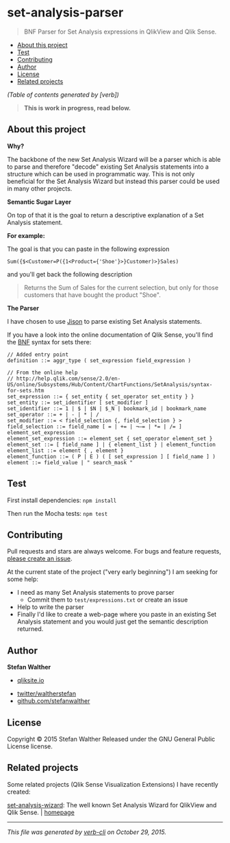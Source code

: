 # set-analysis-parser

> BNF Parser for Set Analysis expressions in QlikView and Qlik Sense.

<!-- toc -->

* [About this project](#about-this-project)
* [Test](#test)
* [Contributing](#contributing)
* [Author](#author)
* [License](#license)
* [Related projects](#related-projects)

_(Table of contents generated by [verb])_

<!-- tocstop -->

> **This is work in progress, read below.**

## About this project

**Why?**

The backbone of the new Set Analysis Wizard will be a parser which is able to parse and therefore "decode" existing Set Analysis statements into a structure which can be used in programmatic way.
This is not only beneficial for the Set Analysis Wizard but instead this parser could be used in many other projects.

**Semantic Sugar Layer**

On top of that it is the goal to return a descriptive explanation of a Set Analysis statement.

**For example:**

The goal is that you can paste in the following expression

```
Sum({$<Customer=P({1<Product={'Shoe'}>}Customer)>}Sales)
```

and you'll get back the following description

> Returns the Sum of Sales for the current selection, but only for those customers that have bought the product "Shoe".

**The Parser**

I have chosen to use [Jison](http://zaach.github.io/jison/) to parse existing Set Analysis statements.

If you have a look into the online documentation of Qlik Sense, you'll find the [BNF](https://en.wikipedia.org/wiki/Backus%E2%80%93Naur_Form) syntax for sets there:

```
// Added entry point
definition ::= aggr_type ( set_expression field_expression )

// From the online help
// http://help.qlik.com/sense/2.0/en-US/online/Subsystems/Hub/Content/ChartFunctions/SetAnalysis/syntax-for-sets.htm
set_expression ::= { set_entity { set_operator set_entity } }
set_entity ::= set_identifier [ set_modifier ]
set_identifier ::= 1 | $ | $N | $_N | bookmark_id | bookmark_name
set_operator ::= + | - | * | /
set_modifier ::= < field_selection {, field_selection } >
field_selection ::= field_name [ = | += | ¬–= | *= | /= ] element_set_expression
element_set_expression ::= element_set { set_operator element_set }
element_set ::= [ field_name ] | { element_list } | element_function
element_list ::= element { , element }
element_function ::= ( P | E ) ( [ set_expression ] [ field_name ] )
element ::= field_value | " search_mask "
```

## Test

First install dependencies:
`npm install`

Then run the Mocha tests:
`npm test`

## Contributing

Pull requests and stars are always welcome. For bugs and feature requests, [please create an issue](https://github.com/stefanwalther/set-analysis-parser/issues/new).

At the current state of the project ("very early beginning") I am seeking for some help:

* I need as many Set Analysis statements to prove parser
  - Commit them to `test/expressions.txt` or create an issue
* Help to write the parser
* Finally I'd like to create a web-page where you paste in an existing Set Analysis statement and you would just get the semantic description returned.

## Author

**Stefan Walther**

+ [qliksite.io](http://qliksite.io)
* [twitter/waltherstefan](http://twitter.com/waltherstefan)
* [github.com/stefanwalther](http://github.com/stefanwalther)

## License

Copyright © 2015 Stefan Walther
Released under the GNU General Public License license.

## Related projects

Some related projects (Qlik Sense Visualization Extensions) I have recently created:

[set-analysis-wizard](https://www.npmjs.com/package/set-analysis-wizard): The well known Set Analysis Wizard for QlikView and Qlik Sense. | [homepage](https://github.com/stefanwalther/set-analysis-wizard)

***

_This file was generated by [verb-cli](https://github.com/assemble/verb-cli) on October 29, 2015._
